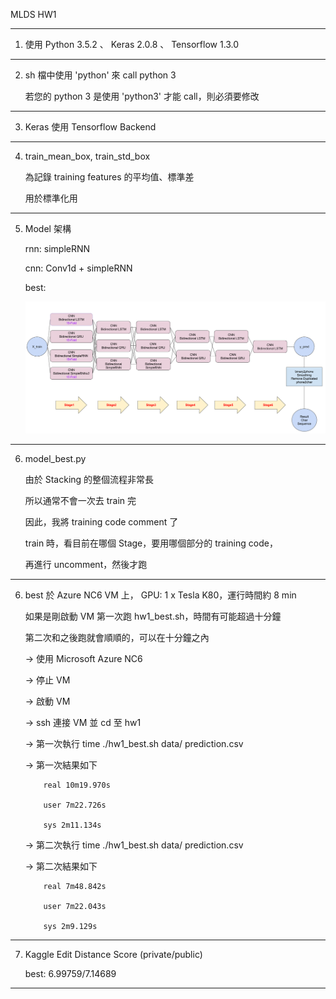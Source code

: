 MLDS HW1

---

1.	使用 Python 3.5.2 、 Keras 2.0.8 、 Tensorflow 1.3.0

---

2.	sh 檔中使用 'python' 來 call python 3

	若您的 python 3 是使用 'python3'  才能 call，則必須要修改


---

3.	Keras 使用 Tensorflow Backend

---

4.	train_mean_box, train_std_box 

	為記錄 training features 的平均值、標準差

	用於標準化用


---

5.	Model 架構

	rnn: simpleRNN

	cnn: Conv1d + simpleRNN

	best: 

	![hw1_best_model_structure](./hw1_best_model_structure.png)

---

6.	model_best.py 

	由於 Stacking 的整個流程非常長

	所以通常不會一次去 train 完

	因此，我將  training code comment 了

	train 時，看目前在哪個 Stage，要用哪個部分的 training code，

	再進行 uncomment，然後才跑


---

6.	best 於 Azure NC6 VM 上， GPU: 1 x Tesla K80，運行時間約 8 min
	
	如果是剛啟動 VM 第一次跑 hw1_best.sh，時間有可能超過十分鐘

	第二次和之後跑就會順順的，可以在十分鐘之內

	-> 使用 Microsoft Azure NC6

	-> 停止 VM

	-> 啟動 VM

	-> ssh 連接 VM 並 cd 至 hw1

	-> 第一次執行 time ./hw1_best.sh data/ prediction.csv

	-> 第一次結果如下

			real 10m19.970s

			user 7m22.726s

			sys 2m11.134s

	-> 第二次執行 time ./hw1_best.sh data/ prediction.csv

	-> 第二次結果如下

			real 7m48.842s

			user 7m22.043s

			sys 2m9.129s

---

7.	Kaggle Edit Distance Score (private/public)

	best: 6.99759/7.14689

---
